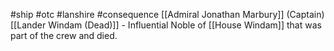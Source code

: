 #ship #otc #lanshire #consequence 
[[Admiral Jonathan Marbury]] (Captain)
[[Lander Windam (Dead)]] - Influential Noble of [[House Windam]] that was part of the crew and died.